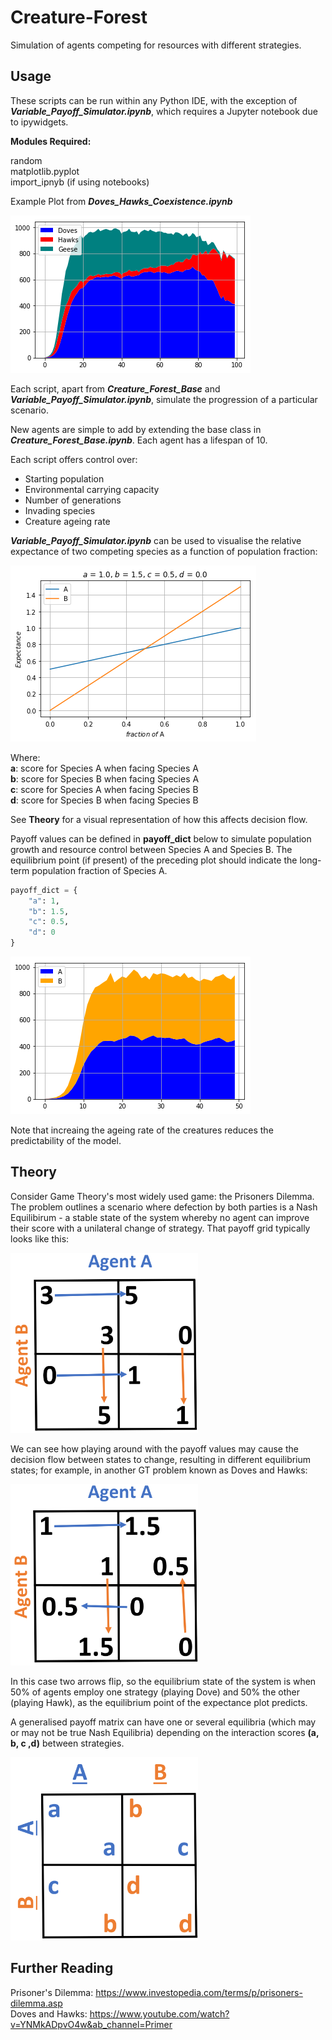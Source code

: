 # Creature-Forest
Simulation of agents competing for resources with different strategies.

## Usage
These scripts can be run within any Python IDE, with the exception of ***Variable_Payoff_Simulator.ipynb***, which requires a Jupyter notebook due to ipywidgets.

**Modules Required:**

random  
matplotlib.pyplot  
import_ipnyb (if using notebooks)  

Example Plot from ***Doves_Hawks_Coexistence.ipynb***

![Image1](https://github.com/AryamanReddi99/Creature-Forest/blob/master/Images/doves_hawks_geese.png)

Each script, apart from ***Creature_Forest_Base*** and ***Variable_Payoff_Simulator.ipynb***, simulate the progression of a particular scenario. 

New agents are simple to add by extending the base class in ***Creature_Forest_Base.ipynb***. Each agent has a lifespan of 10.

Each script offers control over:  
* Starting population
* Environmental carrying capacity
* Number of generations
* Invading species
* Creature ageing rate

***Variable_Payoff_Simulator.ipynb*** can be used to visualise the relative expectance of two competing species as a function of population fraction:

![Image1](https://github.com/AryamanReddi99/Creature-Forest/blob/master/Images/variable_payoff.png?raw=true)

Where:  
**a**: score for Species A when facing Species A  
**b**: score for Species B when facing Species A  
**c**: score for Species A when facing Species B  
**d**: score for Species B when facing Species B  

See **Theory** for a visual  representation of how this affects decision flow.

Payoff values can be defined in **payoff_dict** below to simulate population growth and resource control between Species A and Species B. The equilibrium point (if present) of the preceding plot should indicate the long-term population fraction of Species A.

```python
payoff_dict = {
    "a": 1,
    "b": 1.5,
    "c": 0.5,
    "d": 0
}
```

![Image1](https://github.com/AryamanReddi99/Creature-Forest/blob/master/Images/variable_plot.png?raw=true)

Note that increaing the ageing rate of the creatures reduces the predictability of the model.

## Theory

Consider Game Theory's most widely used game: the Prisoners Dilemma. The problem outlines a scenario where defection by both parties is a Nash Equilibirum - a stable state of the system whereby no agent can improve their score with a unilateral change of strategy. That payoff grid typically looks like this:

<img src="https://github.com/AryamanReddi99/Creature-Forest/blob/master/Images/PD.png" width="300">

We can see how playing around with the payoff values may cause the decision flow between states to change, resulting in different equilibrium states; for example, in another GT problem known as Doves and Hawks:

<img src="https://github.com/AryamanReddi99/Creature-Forest/blob/master/Images/HD.png" width="300">

In this case two arrows flip, so the equilibrium state of the system is when 50% of agents employ one strategy (playing Dove) and 50% the other (playing Hawk), as the equilibrium point of the expectance plot predicts.

A generalised payoff matrix can have one or several equilibria (which may or may not be true Nash Equilibria) depending on the interaction scores **(a, b, c ,d)** between strategies.

<img src="https://github.com/AryamanReddi99/Creature-Forest/blob/master/Images/generalised.png" width="300">

## Further Reading

Prisoner's Dilemma:  https://www.investopedia.com/terms/p/prisoners-dilemma.asp  
Doves and Hawks:  https://www.youtube.com/watch?v=YNMkADpvO4w&ab_channel=Primer
